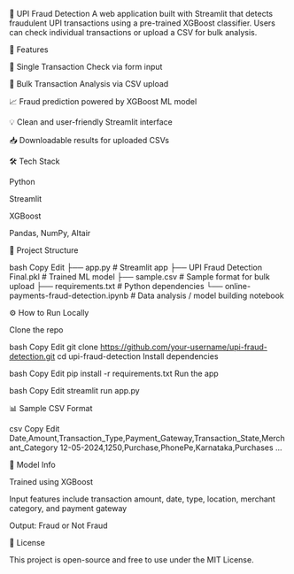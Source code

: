 🚨 UPI Fraud Detection
A web application built with Streamlit that detects fraudulent UPI transactions using a pre-trained XGBoost classifier. Users can check individual transactions or upload a CSV for bulk analysis.


🧠 Features

🧾 Single Transaction Check via form input

📄 Bulk Transaction Analysis via CSV upload

📈 Fraud prediction powered by XGBoost ML model

💡 Clean and user-friendly Streamlit interface

📥 Downloadable results for uploaded CSVs



🛠️ Tech Stack

Python

Streamlit

XGBoost

Pandas, NumPy, Altair


📂 Project Structure

bash
Copy
Edit
├── app.py                        # Streamlit app
├── UPI Fraud Detection Final.pkl # Trained ML model
├── sample.csv                    # Sample format for bulk upload
├── requirements.txt              # Python dependencies
└── online-payments-fraud-detection.ipynb # Data analysis / model building notebook


⚙️ How to Run Locally

Clone the repo

bash
Copy
Edit
git clone https://github.com/your-username/upi-fraud-detection.git
cd upi-fraud-detection
Install dependencies

bash
Copy
Edit
pip install -r requirements.txt
Run the app

bash
Copy
Edit
streamlit run app.py

📊 Sample CSV Format

csv
Copy
Edit
Date,Amount,Transaction_Type,Payment_Gateway,Transaction_State,Merchant_Category
12-05-2024,1250,Purchase,PhonePe,Karnataka,Purchases
...

🧠 Model Info

Trained using XGBoost

Input features include transaction amount, date, type, location, merchant category, and payment gateway

Output: Fraud or Not Fraud

📄 License

This project is open-source and free to use under the MIT License.

